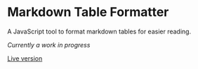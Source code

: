Markdown Table Formatter
========================

A JavaScript tool to format markdown tables for easier reading.

*Currently a work in progress*

[Live version](http://alanwsmith.github.io/markdown_table_formatter/)